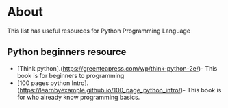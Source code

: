 # About

This list has useful resources for Python Programming Language

## Python beginners resource

* [Think python].(https://greenteapress.com/wp/think-python-2e/)- This book is for beginners to programming
* [100 pages python Intro].(https://learnbyexample.github.io/100_page_python_intro/)- This book is for who already know programming basics.
